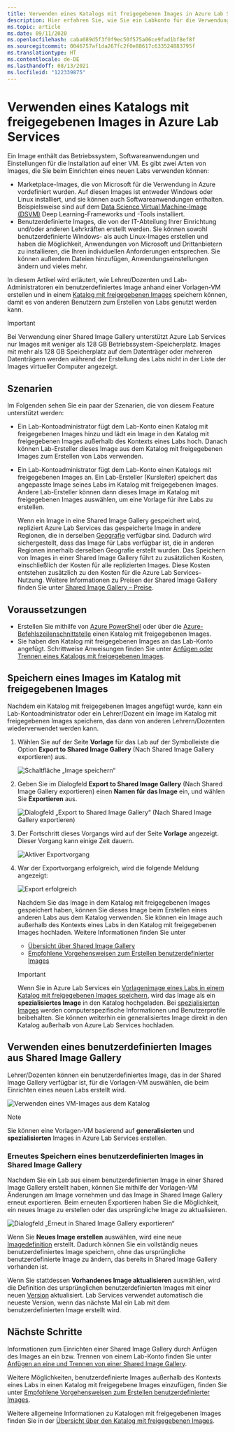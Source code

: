 ```yaml
---
title: Verwenden eines Katalogs mit freigegebenen Images in Azure Lab Services | Microsoft-Dokumentation
description: Hier erfahren Sie, wie Sie ein Labkonto für die Verwendung eines Katalogs mit freigegebenen Images konfigurieren, sodass ein Benutzer ein Image für andere freigeben und ein anderer Benutzer mithilfe dieses Images eine Vorlage für virtuelle Computer im Lab erstellen kann.
ms.topic: article
ms.date: 09/11/2020
ms.openlocfilehash: caba089d5f3f0f9ec50f575a06ce9fad1bf8ef8f
ms.sourcegitcommit: 0046757af1da267fc2f0e88617c633524883795f
ms.translationtype: HT
ms.contentlocale: de-DE
ms.lasthandoff: 08/13/2021
ms.locfileid: "122339875"
---
```

# <a name="use-a-shared-image-gallery-in-azure-lab-services"></a>Verwenden eines Katalogs mit freigegebenen Images in Azure Lab Services

Ein Image enthält das Betriebssystem, Softwareanwendungen und Einstellungen für die Installation auf einer VM.  Es gibt zwei Arten von Images, die Sie beim Einrichten eines neuen Labs verwenden können:
-   Marketplace-Images, die von Microsoft für die Verwendung in Azure vordefiniert wurden.  Auf diesen Images ist entweder Windows oder Linux installiert, und sie können auch Softwareanwendungen enthalten.  Beispielsweise sind auf dem [Data Science Virtual Machine-Image (DSVM)](../machine-learning/data-science-virtual-machine/overview.md#whats-included-on-the-dsvm) Deep Learning-Frameworks und -Tools installiert.
-   Benutzerdefinierte Images, die von der IT-Abteilung Ihrer Einrichtung und/oder anderen Lehrkräften erstellt werden.  Sie können sowohl benutzerdefinierte Windows- als auch Linux-Images erstellen und haben die Möglichkeit, Anwendungen von Microsoft und Drittanbietern zu installieren, die Ihren individuellen Anforderungen entsprechen.  Sie können außerdem Dateien hinzufügen, Anwendungseinstellungen ändern und vieles mehr.

In diesem Artikel wird erläutert, wie Lehrer/Dozenten und Lab-Administratoren ein benutzerdefiniertes Image anhand einer Vorlagen-VM erstellen und in einem [Katalog mit freigegebenen Images](../virtual-machines/shared-image-galleries.md) speichern können, damit es von anderen Benutzern zum Erstellen von Labs genutzt werden kann.

> [!IMPORTANT]
> Bei Verwendung einer Shared Image Gallery unterstützt Azure Lab Services nur Images mit weniger als 128 GB Betriebssystem-Speicherplatz. Images mit mehr als 128 GB Speicherplatz auf dem Datenträger oder mehreren Datenträgern werden während der Erstellung des Labs nicht in der Liste der Images virtueller Computer angezeigt.

## <a name="scenarios"></a>Szenarien
Im Folgenden sehen Sie ein paar der Szenarien, die von diesem Feature unterstützt werden: 

- Ein Lab-Kontoadministrator fügt dem Lab-Konto einen Katalog mit freigegebenen Images hinzu und lädt ein Image in den Katalog mit freigegebenen Images außerhalb des Kontexts eines Labs hoch. Danach können Lab-Ersteller dieses Image aus dem Katalog mit freigegebenen Images zum Erstellen von Labs verwenden. 
- Ein Lab-Kontoadministrator fügt dem Lab-Konto einen Katalogs mit freigegebenen Images an. Ein Lab-Ersteller (Kursleiter) speichert das angepasste Image seines Labs im Katalog mit freigegebenen Images. Andere Lab-Ersteller können dann dieses Image im Katalog mit freigegebenen Images auswählen, um eine Vorlage für ihre Labs zu erstellen. 

    Wenn ein Image in eine Shared Image Gallery gespeichert wird, repliziert Azure Lab Services das gespeicherte Image in andere Regionen, die in derselben [Geografie](https://azure.microsoft.com/global-infrastructure/geographies/) verfügbar sind. Dadurch wird sichergestellt, dass das Image für Labs verfügbar ist, die in anderen Regionen innerhalb derselben Geografie erstellt wurden. Das Speichern von Images in einer Shared Image Gallery führt zu zusätzlichen Kosten, einschließlich der Kosten für alle replizierten Images. Diese Kosten entstehen zusätzlich zu den Kosten für die Azure Lab Services-Nutzung. Weitere Informationen zu Preisen der Shared Image Gallery finden Sie unter [Shared Image Gallery – Preise](../virtual-machines/shared-image-galleries.md#billing).
    
## <a name="prerequisites"></a>Voraussetzungen
- Erstellen Sie mithilfe von [Azure PowerShell](../virtual-machines/shared-images-powershell.md) oder über die [Azure-Befehlszeilenschnittstelle](../virtual-machines/shared-images-cli.md) einen Katalog mit freigegebenen Images.
- Sie haben den Katalog mit freigegebenen Images an das Lab-Konto angefügt. Schrittweise Anweisungen finden Sie unter [Anfügen oder Trennen eines Katalogs mit freigegebenen Images](how-to-attach-detach-shared-image-gallery.md).

## <a name="save-an-image-to-the-shared-image-gallery"></a>Speichern eines Images im Katalog mit freigegebenen Images
Nachdem ein Katalog mit freigegebenen Images angefügt wurde, kann ein Lab-Kontoadministrator oder ein Lehrer/Dozent ein Image im Katalog mit freigegebenen Images speichern, das dann von anderen Lehrern/Dozenten wiederverwendet werden kann. 

1. Wählen Sie auf der Seite **Vorlage** für das Lab auf der Symbolleiste die Option **Export to Shared Image Gallery** (Nach Shared Image Gallery exportieren) aus.

    ![Schaltfläche „Image speichern“](./media/how-to-use-shared-image-gallery/export-to-shared-image-gallery-button.png)
2. Geben Sie im Dialogfeld **Export to Shared Image Gallery** (Nach Shared Image Gallery exportieren) einen **Namen für das Image** ein, und wählen Sie **Exportieren** aus. 

    ![Dialogfeld „Export to Shared Image Gallery“ (Nach Shared Image Gallery exportieren)](./media/how-to-use-shared-image-gallery/export-to-shared-image-gallery-dialog.png)

3. Der Fortschritt dieses Vorgangs wird auf der Seite **Vorlage** angezeigt. Dieser Vorgang kann einige Zeit dauern. 

    ![Aktiver Exportvorgang](./media/how-to-use-shared-image-gallery/exporting-image-in-progress.png)
4. War der Exportvorgang erfolgreich, wird die folgende Meldung angezeigt:

    ![Export erfolgreich](./media/how-to-use-shared-image-gallery/exporting-image-completed.png)

    Nachdem Sie das Image in dem Katalog mit freigegebenen Images gespeichert haben, können Sie dieses Image beim Erstellen eines anderen Labs aus dem Katalog verwenden. Sie können ein Image auch außerhalb des Kontexts eines Labs in den Katalog mit freigegebenen Images hochladen. Weitere Informationen finden Sie unter

    - [Übersicht über Shared Image Gallery](../virtual-machines/shared-images-powershell.md)
    - [Empfohlene Vorgehensweisen zum Erstellen benutzerdefinierter Images](approaches-for-custom-image-creation.md)

    > [!IMPORTANT]
    > Wenn Sie in Azure Lab Services ein [Vorlagenimage eines Labs in einem Katalog mit freigegebenen Images speichern](how-to-use-shared-image-gallery.md#save-an-image-to-the-shared-image-gallery), wird das Image als ein **spezialisiertes Image** in den Katalog hochgeladen. Bei [spezialisierten Images](../virtual-machines/shared-image-galleries.md#generalized-and-specialized-images) werden computerspezifische Informationen und Benutzerprofile beibehalten. Sie können weiterhin ein generalisiertes Image direkt in den Katalog außerhalb von Azure Lab Services hochladen.    

## <a name="use-a-custom-image-from-the-shared-image-gallery"></a>Verwenden eines benutzerdefinierten Images aus Shared Image Gallery
Lehrer/Dozenten können ein benutzerdefiniertes Image, das in der Shared Image Gallery verfügbar ist, für die Vorlagen-VM auswählen, die beim Einrichten eines neuen Labs erstellt wird.

![Verwenden eines VM-Images aus dem Katalog](./media/how-to-use-shared-image-gallery/use-shared-image.png)

> [!NOTE]
> Sie können eine Vorlagen-VM basierend auf **generalisierten** und **spezialisierten** Images in Azure Lab Services erstellen.

### <a name="resave-a-custom-image-to-shared-image-gallery"></a>Erneutes Speichern eines benutzerdefinierten Images in Shared Image Gallery

Nachdem Sie ein Lab aus einem benutzerdefinierten Image in einer Shared Image Gallery erstellt haben, können Sie mithilfe der Vorlagen-VM Änderungen am Image vornehmen und das Image in Shared Image Gallery erneut exportieren.  Beim erneuten Exportieren haben Sie die Möglichkeit, ein neues Image zu erstellen oder das ursprüngliche Image zu aktualisieren. 

 ![Dialogfeld „Erneut in Shared Image Gallery exportieren“](./media/how-to-use-shared-image-gallery/reexport-to-shared-image-gallery-dialog.png) 

Wenn Sie **Neues Image erstellen** auswählen, wird eine neue [Imagedefinition](../virtual-machines/shared-image-galleries.md#image-definitions) erstellt.  Dadurch können Sie ein vollständig neues benutzerdefiniertes Image speichern, ohne das ursprüngliche benutzerdefinierte Image zu ändern, das bereits in Shared Image Gallery vorhanden ist.

Wenn Sie stattdessen **Vorhandenes Image aktualisieren** auswählen, wird die Definition des ursprünglichen benutzerdefinierten Images mit einer neuen [Version](../virtual-machines/shared-image-galleries.md#image-versions) aktualisiert.  Lab Services verwendet automatisch die neueste Version, wenn das nächste Mal ein Lab mit dem benutzerdefinierten Image erstellt wird.

## <a name="next-steps"></a>Nächste Schritte
Informationen zum Einrichten einer Shared Image Gallery durch Anfügen des Images an ein bzw. Trennen von einem Lab-Konto finden Sie unter [Anfügen an eine und Trennen von einer Shared Image Gallery](how-to-attach-detach-shared-image-gallery.md).

Weitere Möglichkeiten, benutzerdefinierte Images außerhalb des Kontexts eines Labs in einen Katalog mit freigegebene Images einzufügen, finden Sie unter [Empfohlene Vorgehensweisen zum Erstellen benutzerdefinierter Images](approaches-for-custom-image-creation.md).

Weitere allgemeine Informationen zu Katalogen mit freigegebenen Images finden Sie in der [Übersicht über den Katalog mit freigegebenen Images](../virtual-machines/shared-image-galleries.md).